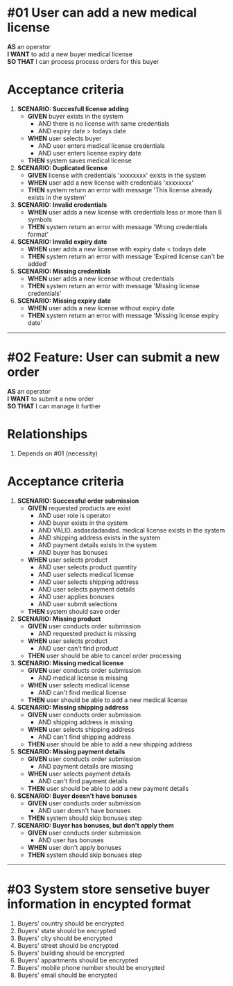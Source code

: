 # #01 User can add a new medical license

**AS** an operator  
**I WANT** to add a new buyer medical license  
**SO THAT** I can process process orders for this buyer

# Acceptance criteria
1. **SCENARIO: Succesfull license adding**
    - **GIVEN** buyer exists in the system
      - AND there is no license with same credentials
      - AND expiry date > todays date
    - **WHEN** user selects buyer
      - AND user enters medical license credentials
      - AND user enters license expiry date
    - **THEN** system saves medical license
2. **SCENARIO: Duplicated license**
    - **GIVEN** license with credentials 'xxxxxxxx' exists in the system
    - **WHEN** user add a new license with credentials 'xxxxxxxx'
    - **THEN** system return an error with message 'This license already exists in the system'
3. **SCENARIO: Invalid credentials**
    - **WHEN** user adds a new license with credentials less or more than 8 symbols
    - **THEN** system return an error with message 'Wrong credentials format'
4. **SCENARIO: Invalid expiry date**
    - **WHEN** user adds a new license with expiry date < todays date
    - **THEN** system return an error with message 'Expired license can't be added'
5. **SCENARIO: Missing credentials**
    - **WHEN** user adds a new license without credentials
    - **THEN** system return an error with message 'Missing license credentials'
6. **SCENARIO: Missing expiry date**
    - **WHEN** user adds a new license without expiry date
    - **THEN** system return an error with message 'Missing license expiry date'

---

# #02 Feature: User can submit a new order

**AS** an operator  
**I WANT** to submit a new order  
**SO THAT** I can manage it further  

# Relationships
1. Depends on #01 (necessity)

# Acceptance criteria

1. **SCENARIO: Successful order submission**
    - **GIVEN** requested products are exist
      - AND user role is operator
      - AND buyer exists in the system
      - AND VALID. asdasdadasdad.       medical license exists in the system
      - AND shipping address exists in the system
      - AND payment details exists in the system
      - AND buyer has bonuses
    - **WHEN** user selects product
      - AND user selects product quantity
      - AND user selects medical license
      - AND user selects shipping address
      - AND user selects payment details
      - AND user applies bonuses
      - AND user submit selections
    - **THEN** system should save order
2. **SCENARIO: Missing product**
    - **GIVEN** user conducts order submission
      - AND requested product is missing
    - **WHEN** user selects product
      - AND user can’t find product
    - **THEN** user should be able to cancel order processing
3. **SCENARIO: Missing medical license**
    - **GIVEN** user conducts order submission
      - AND medical license is missing
    - **WHEN** user selects medical license
      - AND can't find medical license
    - **THEN** user should be able to add a new medical license
4. **SCENARIO: Missing shipping address**
    - **GIVEN** user conducts order submission
      - AND shipping address is missing
    - **WHEN** user selects shipping address
      - AND can't find shipping address
    - **THEN** user should be able to add a new shipping address
5. **SCENARIO: Missing payment details**
    - **GIVEN**  user conducts order submission
      - AND payment details are missing
    - **WHEN** user selects payment details
      - AND can't find payment details
    - **THEN** user should be able to add a new payment details
6. **SCENARIO: Buyer doesn't have bonuses**
     - **GIVEN**  user conducts order submission
        - AND user doesn't have bonuses
    - **THEN** system should skip bonuses step
7. **SCENARIO: Buyer has bonuses, but don't apply them**
     - **GIVEN**  user conducts order submission
        - AND user has bonuses
    - **WHEN** user don't apply bonuses
    - **THEN** system should skip bonuses step 
---

# #03 System store sensetive buyer information in encypted format
1. Buyers' country should be encrypted
2. Buyers' state should be encrypted
3. Buyers' city should be encrypted
4. Buyers' street should be encrypted
5. Buyers' building should be encrypted
6. Buyers' appartments should be encrypted
7. Buyers' mobile phone number should be encrypted
8. Buyers' email should be encrypted
